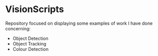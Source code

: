 # VisionScripts
Repository focused on displaying some examples of work I have done concerning:  
- Object Detection
- Object Tracking
- Colour Detection
